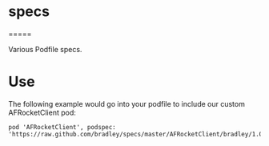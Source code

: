 # specs
=====

Various Podfile specs.

Use
====
The following example would go into your podfile to include our custom AFRocketClient pod:

    pod 'AFRocketClient', podspec: 'https://raw.github.com/bradley/specs/master/AFRocketClient/bradley/1.0/AFRocketClient.podspec'
